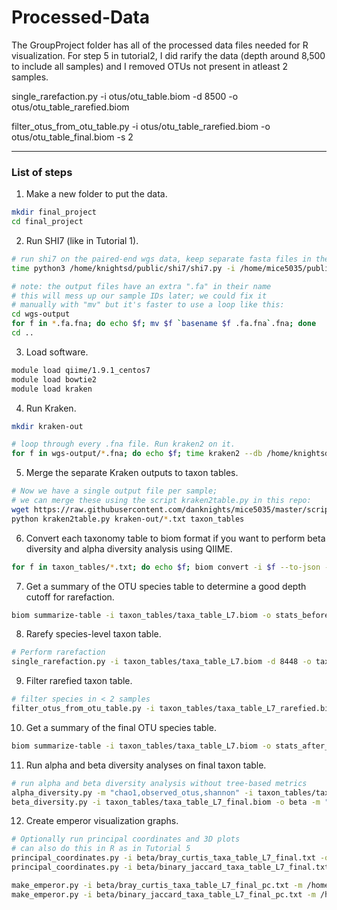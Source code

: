 # Processed-Data
The GroupProject folder has all of the processed data files needed for R visualization. 
For step 5 in tutorial2, I did rarify the data (depth around 8,500 to include all samples) and I removed OTUs not present in atleast 2 samples.

single_rarefaction.py -i otus/otu_table.biom -d 8500 -o otus/otu_table_rarefied.biom

filter_otus_from_otu_table.py -i otus/otu_table_rarefied.biom -o otus/otu_table_final.biom -s 2

---

### List of steps

1. Make a new folder to put the data.
```bash
mkdir final_project
cd final_project
```

2. Run SHI7 (like in Tutorial 1).
```bash
# run shi7 on the paired-end wgs data, keep separate fasta files in the output
time python3 /home/knightsd/public/shi7/shi7.py -i /home/mice5035/public/2023-fall/classdata/rawdata/ -o wgs-output --combine_fasta False

# note: the output files have an extra ".fa" in their name
# this will mess up our sample IDs later; we could fix it
# manually with "mv" but it's faster to use a loop like this:
cd wgs-output
for f in *.fa.fna; do echo $f; mv $f `basename $f .fa.fna`.fna; done
cd ..
```

3. Load software.
```bash
module load qiime/1.9.1_centos7
module load bowtie2
module load kraken
```

4. Run Kraken.
```bash
mkdir kraken-out

# loop through every .fna file. Run kraken2 on it.
for f in wgs-output/*.fna; do echo $f; time kraken2 --db /home/knightsd/public/minikraken2_v1_8GB --use-mpa-style --output tmp --report kraken-out/`basename $f .fna`.txt --use-names $f; done
```

5. Merge the separate Kraken outputs to taxon tables.
```bash
# Now we have a single output file per sample;
# we can merge these using the script kraken2table.py in this repo:
wget https://raw.githubusercontent.com/danknights/mice5035/master/scripts/kraken2table.py
python kraken2table.py kraken-out/*.txt taxon_tables
```

6. Convert each taxonomy table to biom format if you want to perform beta diversity and alpha diversity analysis using QIIME.
```bash
for f in taxon_tables/*.txt; do echo $f; biom convert -i $f --to-json -o `dirname $f`/`basename $f .txt`.biom --process-obs-metadata taxonomy; done
```

7. Get a summary of the OTU species table to determine a good depth cutoff for rarefaction.
```bash
biom summarize-table -i taxon_tables/taxa_table_L7.biom -o stats_before_filtering.txt
```

8. Rarefy species-level taxon table.
```bash
# Perform rarefaction
single_rarefaction.py -i taxon_tables/taxa_table_L7.biom -d 8448 -o taxon_tables/taxa_table_L7_rarefied.biom
```

9. Filter rarefied taxon table.
```bash
# filter species in < 2 samples
filter_otus_from_otu_table.py -i taxon_tables/taxa_table_L7_rarefied.biom -o taxon_tables/taxa_table_L7_final.biom -s 2
```

10. Get a summary of the final OTU species table.
```bash
biom summarize-table -i taxon_tables/taxa_table_L7.biom -o stats_after_filtering.txt
```

11. Run alpha and beta diversity analyses on final taxon table.
```bash
# run alpha and beta diversity analysis without tree-based metrics
alpha_diversity.py -m "chao1,observed_otus,shannon" -i taxon_tables/taxa_table_L7_final.biom -o alpha-diversity.txt
beta_diversity.py -i taxon_tables/taxa_table_L7_final.biom -o beta -m "bray_curtis,binary_jaccard"
```

12. Create emperor visualization graphs.
```bash
# Optionally run principal coordinates and 3D plots
# can also do this in R as in Tutorial 5
principal_coordinates.py -i beta/bray_curtis_taxa_table_L7_final.txt -o beta/bray_curtis_taxa_table_L7_final_pc.txt
principal_coordinates.py -i beta/binary_jaccard_taxa_table_L7_final.txt -o beta/binary_jaccard_taxa_table_L7_final_pc.txt

make_emperor.py -i beta/bray_curtis_taxa_table_L7_final_pc.txt -m /home/mice5035/public/2023-fall/class-metadata-v2.txt -o 3dplots-bray-curtis
make_emperor.py -i beta/binary_jaccard_taxa_table_L7_final_pc.txt -m /home/mice5035/public/2023-fall/class-metadata-v2.txt -o 3dplots-binary-jaccard
```
